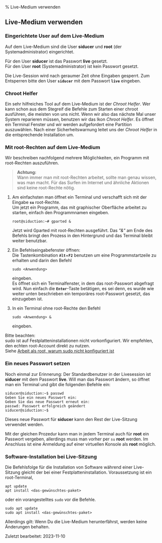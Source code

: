 % Live-Medium verwenden

## Live-Medium verwenden

### Eingerichtete User auf dem Live-Medium

Auf dem Live-Medium sind die User **siducer** und **root** (der Systemadministrator) eingerichtet.

Für den User **siducer** ist das Passwort **live** gesetzt.  
Für den User **root** (Systemadministrator) ist kein Passwort gesetzt.

Die Live-Session wird nach geraumer Zeit ohne Eingaben gesperrt. Zum Entsperren bitte den User **`siducer`** mit dem Passwort **`live`** eingeben.

### Chroot Helfer

Ein sehr hilfreiches Tool auf dem Live-Medium ist der *Chroot Helfer*. Wer kann schon aus dem Stegreif die Befehle zum Starten einer chroot ausführen, die meisten von uns nicht. Wenn wir also das nächste Mal unser System reparieren müssen, benutzen wir das Ikon *Chroot Helfer*. Es öffnet ein Terminal Fenster und wir werden aufgefordert eine Partition auszuwählen. Nach einer Sicherheitswarnung leitet uns der *Chroot Helfer* in die entsprechende Installation um.

### Mit root-Rechten auf dem Live-Medium

Wir beschreiben nachfolgend mehrere Möglichkeiten, ein Programm mit root-Rechten auszuführen.

> **Achtung:**  
> Wann immer man mit root-Rechten arbeitet, sollte man genau wissen, was man macht. Für das Surfen im Internet und ähnliche Aktionen sind keine root-Rechte nötig.

1. Am einfachsten man öffnet ein Terminal und verschafft sich mit der Eingabe **`su`** root-Rechte.  
   Um jetzt ein Programm, das mit graphischer Oberfläche arbeitet zu starten, einfach den Programmnamen eingeben. 

   ~~~
   root@siduction:~# gparted &
   ~~~

   Jetzt wird Gparted mit root-Rechten ausgeführt. Das *"&"* am Ende des Befehls bringt den Prozess in den Hintergrund und das Terminal bleibt weiter benutzbar.

2. Ein Befehlseingabefenster öffnen:  
   Die Tastenkombination **`Alt`**+**`F2`** benutzen um eine Programmstartzeile zu erhalten und darin den Befehl

   ~~~
   sudo <Anwendung>  
   ~~~

   eingeben.  
   Es öffnet sich ein Terminalfenster, in dem das root-Passwort abgefragt wird. Nun einfach die **`Enter`**-Taste betätigen, es sei denn, es wurde wie weiter unten beschrieben ein temporäres root-Passwort gesetzt, das einzugeben ist.

3. In ein Terminal ohne root-Rechte den Befehl

   ~~~
   sudo <Anwendung> &
   ~~~

   eingeben.  

Bitte beachten:  
sudo ist auf Festplatteninstallationen nicht vorkonfiguriert. Wir empfehlen, den echten root-Account direkt zu nutzen.  
Siehe [Arbeit als root, warum sudo nicht konfiguriert ist](0701-term-konsole_de.md#arbeit-als-root)

### Ein neues Passwort setzen

Noch einmal zur Erinnerung: Der Standardbenutzer in der Livesession ist **siducer** mit dem Passwort **live**. Will man das Passwort ändern, so öffnet man ein Terminal und gibt die folgenden Befehle ein:

~~~
siducer@siduction:~$ passwd
Geben Sie ein neues Passwort ein:
Geben Sie das neue Passwort erneut ein:
passwd: Passwort erfolgreich geändert
siducer@siduction:~$
~~~

Dieses neue Passwort für **siducer** kann den Rest der Live-Sitzung verwendet werden.  

Mit der gleichen Prozedur kann man in jedem Terminal auch für **root** ein Passwort vergeben, allerdings muss man vorher per `su` **root** werden. 
Im Anschluss ist eine Anmeldung auf einer virtuellen Konsole als **root** möglich.

### Software-Installation bei Live-Sitzung

Die Befehlsfolge für die Installation von Software während einer Live-Sitzung gleicht der bei einer Festplatteninstallation.
Voraussetzung ist ein root-Terminal, 

~~~
apt update
apt install <das-gewünschtes-paket>
~~~

oder ein vorangestelltes `sudo` vor die Befehle.

~~~
sudo apt update
sudo apt install <das-gewünschtes-paket>
~~~

Allerdings gilt: Wenn Du die Live-Medium herunterfährst, werden keine Änderungen behalten.

<div id="rev">Zuletzt bearbeitet: 2023-11-10</div>
